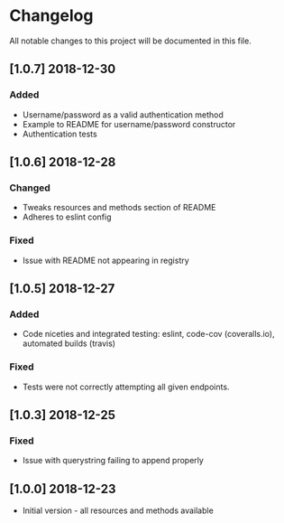 # Changelog
All notable changes to this project will be documented in this file.

## [1.0.7] 2018-12-30
### Added
- Username/password as a valid authentication method
- Example to README for username/password constructor
- Authentication tests

## [1.0.6] 2018-12-28
### Changed
- Tweaks resources and methods section of README
- Adheres to eslint config

### Fixed
- Issue with README not appearing in registry

## [1.0.5] 2018-12-27
### Added
- Code niceties and integrated testing: eslint, code-cov (coveralls.io), automated builds (travis)

### Fixed
- Tests were not correctly attempting all given endpoints.

## [1.0.3] 2018-12-25
### Fixed
- Issue with querystring failing to append properly

## [1.0.0] 2018-12-23
- Initial version - all resources and methods available